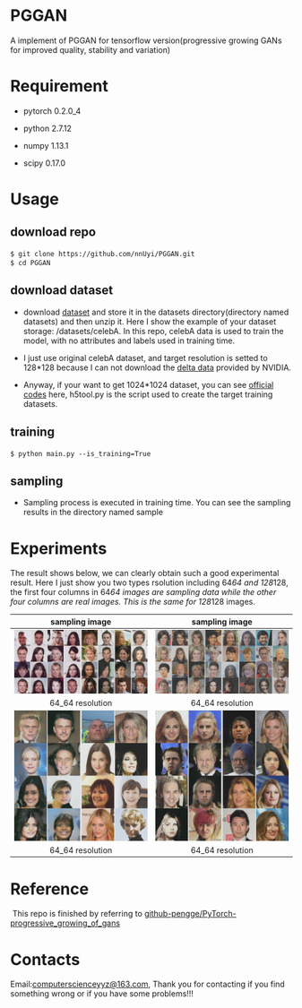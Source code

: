 # PGGAN
A implement of PGGAN for tensorflow version(progressive growing GANs for improved quality, stability and variation)
  
# Requirement
  
  - pytorch 0.2.0_4
  
  - python 2.7.12
  
  - numpy 1.13.1
  
  - scipy 0.17.0
  
# Usage
  ## download repo
  
    $ git clone https://github.com/nnUyi/PGGAN.git
    $ cd PGGAN
    
  ## download dataset
   - download [dataset](http://mmlab.ie.cuhk.edu.hk/projects/CelebA.html) and store it in the datasets directory(directory named datasets) and then unzip it. Here I show the example of your dataset storage: /datasets/celebA. In this repo, celebA data is used to train the model, with no attributes and labels used in training time. 
  
  - I just use original celebA dataset, and target resolution is setted to 128*128 because I can not download the [delta data](https://drive.google.com/open?id=0B4qLcYyJmiz0TXY1NG02bzZVRGs) provided by NVIDIA.
  
  - Anyway, if your want to get 1024*1024 dataset, you can see [official codes](https://github.com/tkarras/progressive_growing_of_gans) here, h5tool.py is the script used to create the target training datasets.
  
  ## training
  
    $ python main.py --is_training=True 
    
  ## sampling
  
  - Sampling process is executed in training time. You can see the sampling results in the directory named sample

# Experiments
  The result shows below, we can clearly obtain such a good experimental result. Here I just show you two types rsolution including 64*64 and 128*128, the first four columns in 64*64 images are sampling data while the other four columns are real images. This is the same for 128*128 images.
  
  |sampling image|sampling image|
  |:-----------------:|:----------------:|
  |![Alt test](/data/64_64_1.png)|![Alt test](/data/64_64_2.png)|
  |64_64 resolution|64_64 resolution||
  |![Alt test](/data/128_128_1.png)|![Alt test](/data/128_128_2.png)|
  |64_64 resolution|64_64 resolution||
  
# Reference

  This repo is finished by referring to [github-pengge/PyTorch-progressive_growing_of_gans](https://github.com/github-pengge/PyTorch-progressive_growing_of_gans/blob/master/README.md)
  
# Contacts
  
  Email:computerscienceyyz@163.com, Thank you for contacting if you find something wrong or if you have some problems!!!
